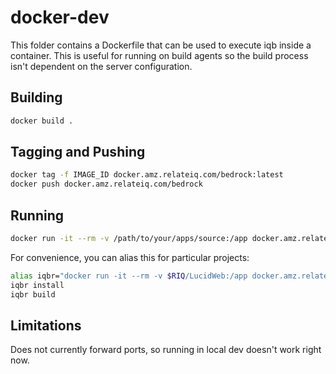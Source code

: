 # docker-dev

This folder contains a Dockerfile that can be used to execute iqb inside
a container.  This is useful for running on build agents so the build process
isn't dependent on the server configuration.

## Building

```bash
docker build .
```

## Tagging and Pushing

```bash
docker tag -f IMAGE_ID docker.amz.relateiq.com/bedrock:latest
docker push docker.amz.relateiq.com/bedrock
```

## Running

```bash
docker run -it --rm -v /path/to/your/apps/source:/app docker.amz.relateiq.com/bedrock IQB_COMMAND IQB_ARGS
```

For convenience, you can alias this for particular projects:

```bash
alias iqbr="docker run -it --rm -v $RIQ/LucidWeb:/app docker.amz.relateiq.com/bedrock"
iqbr install
iqbr build
```

## Limitations

Does not currently forward ports, so running in local dev doesn't work right now.
